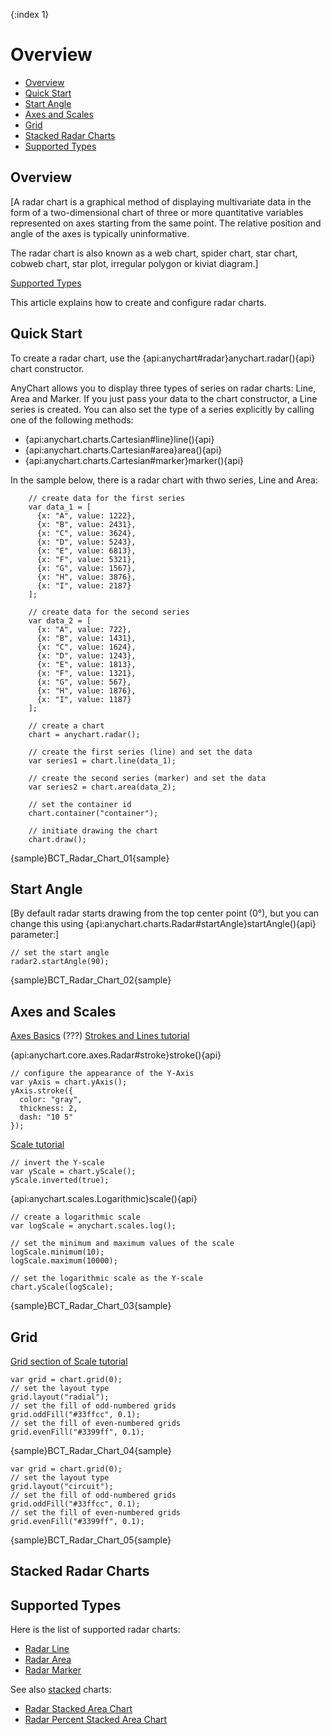 {:index 1}
# Overview

* [Overview](#overview)
* [Quick Start](#quick_start)
* [Start Angle](#start_angle)
* [Axes and Scales](#axes_and_scales)
* [Grid](#grid)
* [Stacked Radar Charts](#stacked_radar_charts)
* [Supported Types](#supported_types)

## Overview

[A radar chart is a graphical method of displaying multivariate data in the form of a two-dimensional chart of three or more quantitative variables represented on axes starting from the same point. The relative position and angle of the axes is typically uninformative.

The radar chart is also known as a web chart, spider chart, star chart, cobweb chart, star plot, irregular polygon or kiviat diagram.]

[Supported Types](#supported_types)

This article explains how to create and configure radar charts.

## Quick Start

To create a radar chart, use the {api:anychart#radar}anychart.radar(){api} chart constructor.

AnyChart allows you to display three types of series on radar charts: Line, Area and Marker. If you just pass your data to the chart constructor, a Line series is created. You can also set the type of a series explicitly by calling one of the following methods:

* {api:anychart.charts.Cartesian#line}line(){api}
* {api:anychart.charts.Cartesian#area}area(){api}
* {api:anychart.charts.Cartesian#marker}marker(){api}


In the sample below, there is a radar chart with thwo series, Line and Area:

```
    // create data for the first series
    var data_1 = [
      {x: "A", value: 1222},
      {x: "B", value: 2431},
      {x: "C", value: 3624},
      {x: "D", value: 5243},
      {x: "E", value: 6813},
      {x: "F", value: 5321},
      {x: "G", value: 1567},
      {x: "H", value: 3876},
      {x: "I", value: 2187}
    ];

    // create data for the second series
    var data_2 = [
      {x: "A", value: 722},
      {x: "B", value: 1431},
      {x: "C", value: 1624},
      {x: "D", value: 1243},
      {x: "E", value: 1813},
      {x: "F", value: 1321},
      {x: "G", value: 567},
      {x: "H", value: 1876},
      {x: "I", value: 1187}
    ];

    // create a chart
    chart = anychart.radar();

    // create the first series (line) and set the data
    var series1 = chart.line(data_1);

    // create the second series (marker) and set the data
    var series2 = chart.area(data_2);

    // set the container id
    chart.container("container");

    // initiate drawing the chart
    chart.draw();
```

{sample}BCT\_Radar\_Chart\_01{sample}

## Start Angle

[By default radar starts drawing from the top center point (0°), but you can change this using {api:anychart.charts.Radar#startAngle}startAngle(){api} parameter:]

```
// set the start angle
radar2.startAngle(90);
```

{sample}BCT\_Radar\_Chart\_02{sample}

## Axes and Scales

[Axes Basics](../Axes_and_Grids/Axis_Basics)
(???) [Strokes and Lines tutorial](../Appearance_Settings/Strokes_and_Lines)

{api:anychart.core.axes.Radar#stroke}stroke(){api}

```
// configure the appearance of the Y-Axis
var yAxis = chart.yAxis();
yAxis.stroke({
  color: "gray",
  thickness: 2,
  dash: "10 5"
});  
```

[Scale tutorial](../Axes_and_Grids/Scales#types)

```
// invert the Y-scale
var yScale = chart.yScale();
yScale.inverted(true);
```

{api:anychart.scales.Logarithmic}scale(){api}

```
// create a logarithmic scale
var logScale = anychart.scales.log();

// set the minimum and maximum values of the scale
logScale.minimum(10);
logScale.maximum(10000); 

// set the logarithmic scale as the Y-scale
chart.yScale(logScale); 
```

{sample}BCT\_Radar\_Chart\_03{sample}

## Grid

[Grid section of Scale tutorial](../Axes_and_Grids/Scales#grids)


```
var grid = chart.grid(0);
// set the layout type
grid.layout("radial");
// set the fill of odd-numbered grids
grid.oddFill("#33ffcc", 0.1);
// set the fill of even-numbered grids
grid.evenFill("#3399ff", 0.1);
```

{sample}BCT\_Radar\_Chart\_04{sample}

```
var grid = chart.grid(0);
// set the layout type
grid.layout("circuit");
// set the fill of odd-numbered grids
grid.oddFill("#33ffcc", 0.1);
// set the fill of even-numbered grids
grid.evenFill("#3399ff", 0.1);
```

{sample}BCT\_Radar\_Chart\_05{sample}

## Stacked Radar Charts

## Supported Types

Here is the list of supported radar charts:

* [Radar Line](Line_Chart)
* [Radar Area](Area_Chart)
* [Radar Marker](Marker_Chart)

See also [stacked](../Stacked/Overview) charts:

* [Radar Stacked Area Chart](../Stacked/Value/Radar_Area_Chart)
* [Radar Percent Stacked Area Chart](../Stacked/Percent/Radar_Area_Chart)